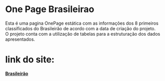 # One Page Brasileirao
Esta é uma pagina OnePage estática com as informações dos 8 primeiros classificados do Brasileirão de acordo com a data de criação do projeto. </br>
O projeto conta com a utilização de tabelas para a estruturação dos dados apresentados.
<h1> link do site: </h1> <a href="https://ruimaraquiles.github.io/onepagebrasileirao/" target=_blank><b>Brasileirão</b></a>
